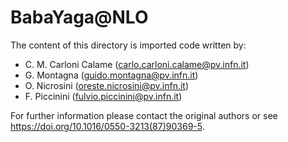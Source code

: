 # BabaYaga@NLO

The content of this directory is imported code written by:

* C. M. Carloni Calame (carlo.carloni.calame@pv.infn.it)
* G. Montagna (guido.montagna@pv.infn.it)
* O. Nicrosini (oreste.nicrosini@pv.infn.it)
* F. Piccinini (fulvio.piccinini@pv.infn.it)

For further information please contact the original authors or see https://doi.org/10.1016/0550-3213(87)90369-5.